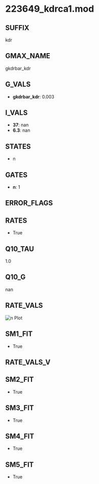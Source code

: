 # 223649_kdrca1.mod

## SUFFIX

kdr

## GMAX_NAME

gkdrbar_kdr

## G_VALS

- **gkdrbar_kdr**: 0.003

## I_VALS

- **37**: nan
- **6.3**: nan

## STATES

- n

## GATES

- **n**: 1

## ERROR_FLAGS


## RATES

- True

## Q10_TAU

1.0

## Q10_G

nan

## RATE_VALS

![n Plot](/Users/pbozelos/Dropbox/icg-Chai-Panos/supermodels/output_markdown_files/K/223649_kdrca1.mod/images/n.png)

## SM1_FIT

- True

## RATE_VALS_V

## SM2_FIT

- True

## SM3_FIT

- True

## SM4_FIT

- True

## SM5_FIT

- True

